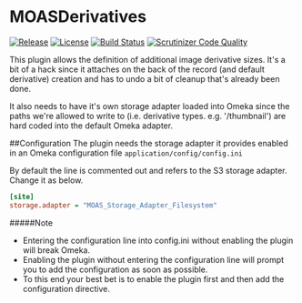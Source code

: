 MOASDerivatives
===============
[![Release](https://img.shields.io/badge/stable-v1.0.1-blue.svg)](https://github.com/UniversityOfNottingham/MOASDerivatives/releases/latest)
[![License](https://img.shields.io/badge/licence-MIT-blue.svg)](https://opensource.org/licenses/MIT)
[![Build Status](https://scrutinizer-ci.com/g/UniversityOfNottingham/MOASDerivatives/badges/build.png?b=master)](https://scrutinizer-ci.com/g/UniversityOfNottingham/MOASDerivatives/build-status/master)
[![Scrutinizer Code Quality](https://scrutinizer-ci.com/g/UniversityOfNottingham/MOASDerivatives/badges/quality-score.png?b=master)](https://scrutinizer-ci.com/g/UniversityOfNottingham/MOASDerivatives/?branch=master)

This plugin allows the definition of additional image derivative sizes. It's a bit of a hack since it attaches on the back of the record (and default derivative) creation and has to undo a bit of cleanup that's already been done.

It also needs to have it's own storage adapter loaded into Omeka since the paths we're allowed to write to (i.e. derivative types. e.g. '/thumbnail') are hard coded into the default Omeka adapter.

##Configuration
The plugin needs the storage adapter it provides enabled in an Omeka configuration file `application/config/config.ini`

By default the line is commented out and refers to the S3 storage adapter. Change it as below.

```ini
[site]
storage.adapter = "MOAS_Storage_Adapter_Filesystem"
```


#####Note
* Entering the configuration line into config.ini without enabling the plugin will break Omeka.
* Enabling the plugin without entering the configuration line will prompt you to add the configuration as soon as possible.
* To this end your best bet is to enable the plugin first and then add the configuration directive.
